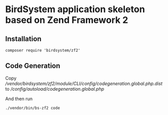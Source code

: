BirdSystem application skeleton based on Zend Framework 2
====

## Installation

    composer require 'birdsystem/zf2'


## Code Generation

Copy _/vendor/birdsystem/zf2/module/CLI/config/codegeneration.global.php.dist_ to 
_/config/autoload/codegeneration.global.php_

And then run

    ./vendor/bin/bs-zf2 code
    